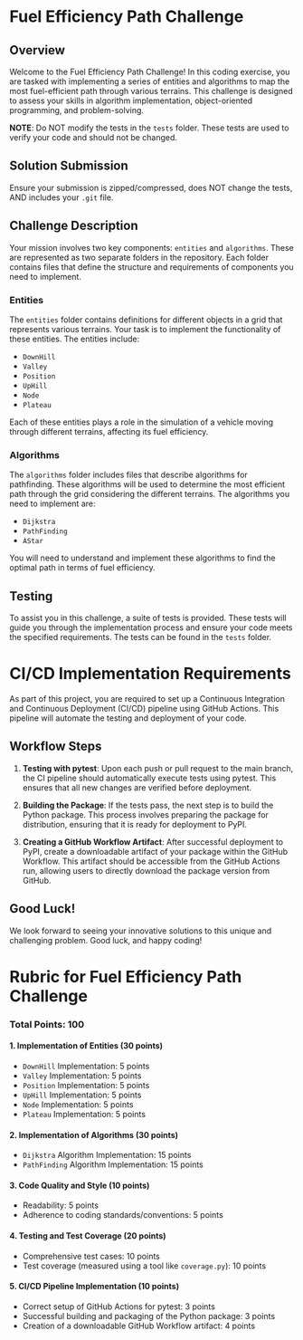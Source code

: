 # Fuel Efficiency Path Challenge

## Overview

Welcome to the Fuel Efficiency Path Challenge! In this coding exercise, you are tasked with implementing a series of entities and algorithms to map the most fuel-efficient path through various terrains. This challenge is designed to assess your skills in algorithm implementation, object-oriented programming, and problem-solving.

**NOTE**: Do NOT modify the tests in the `tests` folder. These tests are used to verify your code and should not be changed. 

## Solution Submission
Ensure your submission is zipped/compressed, does NOT change the tests, AND includes your `.git` file.

## Challenge Description

Your mission involves two key components: `entities` and `algorithms`. These are represented as two separate folders in the repository. Each folder contains files that define the structure and requirements of components you need to implement.

### Entities

The `entities` folder contains definitions for different objects in a grid that represents various terrains. Your task is to implement the functionality of these entities. The entities include:

- `DownHill`
- `Valley`
- `Position`
- `UpHill`
- `Node`
- `Plateau`

Each of these entities plays a role in the simulation of a vehicle moving through different terrains, affecting its fuel efficiency.

### Algorithms

The `algorithms` folder includes files that describe algorithms for pathfinding. These algorithms will be used to determine the most efficient path through the grid considering the different terrains. The algorithms you need to implement are:

- `Dijkstra`
- `PathFinding`
- `AStar`

You will need to understand and implement these algorithms to find the optimal path in terms of fuel efficiency.

## Testing

To assist you in this challenge, a suite of tests is provided. These tests will guide you through the implementation process and ensure your code meets the specified requirements. The tests can be found in the `tests` folder.

# CI/CD Implementation Requirements

As part of this project, you are required to set up a Continuous Integration and Continuous Deployment (CI/CD) pipeline using GitHub Actions. This pipeline will automate the testing and deployment of your code.

## Workflow Steps

1. **Testing with pytest**: Upon each push or pull request to the main branch, the CI pipeline should automatically execute tests using pytest. This ensures that all new changes are verified before deployment.

2. **Building the Package**: If the tests pass, the next step is to build the Python package. This process involves preparing the package for distribution, ensuring that it is ready for deployment to PyPI.

3. **Creating a GitHub Workflow Artifact**: After successful deployment to PyPI, create a downloadable artifact of your package within the GitHub Workflow. This artifact should be accessible from the GitHub Actions run, allowing users to directly download the package version from GitHub.

## Good Luck!

We look forward to seeing your innovative solutions to this unique and challenging problem. Good luck, and happy coding!

# Rubric for Fuel Efficiency Path Challenge

### Total Points: 100

#### 1. Implementation of Entities (30 points)
   - `DownHill` Implementation: 5 points
   - `Valley` Implementation: 5 points
   - `Position` Implementation: 5 points
   - `UpHill` Implementation: 5 points
   - `Node` Implementation: 5 points
   - `Plateau` Implementation: 5 points

#### 2. Implementation of Algorithms (30 points)
   - `Dijkstra` Algorithm Implementation: 15 points
   - `PathFinding` Algorithm Implementation: 15 points

#### 3. Code Quality and Style (10 points)
   - Readability: 5 points
   - Adherence to coding standards/conventions: 5 points

#### 4. Testing and Test Coverage (20 points)
   - Comprehensive test cases: 10 points
   - Test coverage (measured using a tool like `coverage.py`): 10 points

#### 5. CI/CD Pipeline Implementation (10 points)
   - Correct setup of GitHub Actions for pytest: 3 points
   - Successful building and packaging of the Python package: 3 points
   - Creation of a downloadable GitHub Workflow artifact: 4 points
